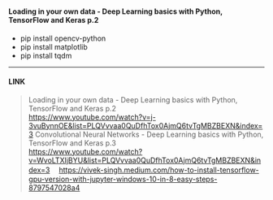 ###
#### Loading in your own data - Deep Learning basics with Python, TensorFlow and Keras p.2
 - pip install opencv-python 
 - pip install matplotlib 
 - pip install tqdm
---

#### LINK
> Loading in your own data - Deep Learning basics with Python, TensorFlow and Keras p.2 <br>
https://www.youtube.com/watch?v=j-3vuBynnOE&list=PLQVvvaa0QuDfhTox0AjmQ6tvTgMBZBEXN&index=3
> Convolutional Neural Networks - Deep Learning basics with Python, TensorFlow and Keras p.3 <br>
https://www.youtube.com/watch?v=WvoLTXIjBYU&list=PLQVvvaa0QuDfhTox0AjmQ6tvTgMBZBEXN&index=3
>　https://vivek-singh.medium.com/how-to-install-tensorflow-gpu-version-with-jupyter-windows-10-in-8-easy-steps-8797547028a4
